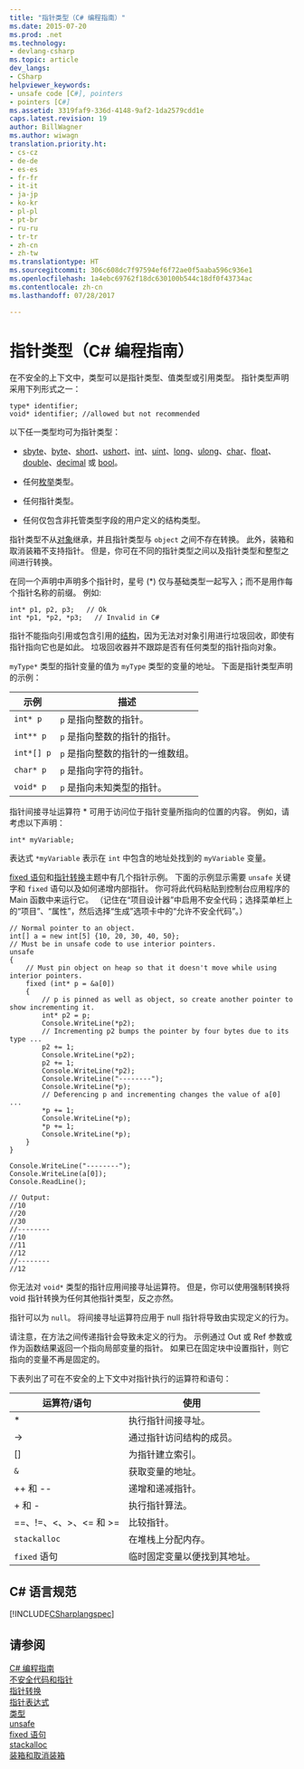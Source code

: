 ```yaml
---
title: "指针类型（C# 编程指南）"
ms.date: 2015-07-20
ms.prod: .net
ms.technology:
- devlang-csharp
ms.topic: article
dev_langs:
- CSharp
helpviewer_keywords:
- unsafe code [C#], pointers
- pointers [C#]
ms.assetid: 3319faf9-336d-4148-9af2-1da2579cdd1e
caps.latest.revision: 19
author: BillWagner
ms.author: wiwagn
translation.priority.ht:
- cs-cz
- de-de
- es-es
- fr-fr
- it-it
- ja-jp
- ko-kr
- pl-pl
- pt-br
- ru-ru
- tr-tr
- zh-cn
- zh-tw
ms.translationtype: HT
ms.sourcegitcommit: 306c608dc7f97594ef6f72ae0f5aaba596c936e1
ms.openlocfilehash: 1a4ebc69762f18dc630100b544c18df0f43734ac
ms.contentlocale: zh-cn
ms.lasthandoff: 07/28/2017

---
```

# <a name="pointer-types-c-programming-guide"></a>指针类型（C# 编程指南）
在不安全的上下文中，类型可以是指针类型、值类型或引用类型。 指针类型声明采用下列形式之一：  
  
```  
type* identifier;  
void* identifier; //allowed but not recommended  
```  
  
 以下任一类型均可为指针类型：  
  
-   [sbyte](../../../csharp/language-reference/keywords/sbyte.md)、[byte](../../../csharp/language-reference/keywords/byte.md)、[short](../../../csharp/language-reference/keywords/short.md)、[ushort](../../../csharp/language-reference/keywords/ushort.md)、[int](../../../csharp/language-reference/keywords/int.md)、[uint](../../../csharp/language-reference/keywords/uint.md)、[long](../../../csharp/language-reference/keywords/long.md)、[ulong](../../../csharp/language-reference/keywords/ulong.md)、[char](../../../csharp/language-reference/keywords/char.md)、[float](../../../csharp/language-reference/keywords/float.md)、[double](../../../csharp/language-reference/keywords/double.md)、[decimal](../../../csharp/language-reference/keywords/decimal.md) 或 [bool](../../../csharp/language-reference/keywords/bool.md)。  
  
-   任何[枚举](../../../csharp/language-reference/keywords/enum.md)类型。  
  
-   任何指针类型。  
  
-   任何仅包含非托管类型字段的用户定义的结构类型。  
  
 指针类型不从[对象](../../../csharp/language-reference/keywords/object.md)继承，并且指针类型与 `object` 之间不存在转换。 此外，装箱和取消装箱不支持指针。 但是，你可在不同的指针类型之间以及指针类型和整型之间进行转换。  
  
 在同一个声明中声明多个指针时，星号 (*) 仅与基础类型一起写入；而不是用作每个指针名称的前缀。 例如:   
  
```  
int* p1, p2, p3;   // Ok  
int *p1, *p2, *p3;   // Invalid in C#  
```  
  
 指针不能指向引用或包含引用的[结构](../../../csharp/language-reference/keywords/struct.md)，因为无法对对象引用进行垃圾回收，即使有指针指向它也是如此。 垃圾回收器并不跟踪是否有任何类型的指针指向对象。  
  
 `myType*` 类型的指针变量的值为 `myType` 类型的变量的地址。 下面是指针类型声明的示例：  
  
|示例|描述|  
|-------------|-----------------|  
|`int* p`|`p` 是指向整数的指针。|  
|`int** p`|`p` 是指向整数的指针的指针。|  
|`int*[] p`|`p` 是指向整数的指针的一维数组。|  
|`char* p`|`p` 是指向字符的指针。|  
|`void* p`|`p` 是指向未知类型的指针。|  
  
 指针间接寻址运算符 * 可用于访问位于指针变量所指向的位置的内容。 例如，请考虑以下声明：  
  
```  
int* myVariable;  
```  
  
 表达式 `*myVariable` 表示在 `int` 中包含的地址处找到的 `myVariable` 变量。  
  
 [fixed 语句](../../../csharp/language-reference/keywords/fixed-statement.md)和[指针转换](../../../csharp/programming-guide/unsafe-code-pointers/pointer-conversions.md)主题中有几个指针示例。  下面的示例显示需要 `unsafe` 关键字和 `fixed` 语句以及如何递增内部指针。  你可将此代码粘贴到控制台应用程序的 Main 函数中来运行它。 （记住在“项目设计器”中启用不安全代码；选择菜单栏上的“项目”、“属性”，然后选择“生成”选项卡中的“允许不安全代码”。）  
  
```  
// Normal pointer to an object.  
int[] a = new int[5] {10, 20, 30, 40, 50};  
// Must be in unsafe code to use interior pointers.  
unsafe  
{  
    // Must pin object on heap so that it doesn't move while using interior pointers.  
    fixed (int* p = &a[0])  
    {  
        // p is pinned as well as object, so create another pointer to show incrementing it.  
        int* p2 = p;  
        Console.WriteLine(*p2);  
        // Incrementing p2 bumps the pointer by four bytes due to its type ...  
        p2 += 1;  
        Console.WriteLine(*p2);  
        p2 += 1;  
        Console.WriteLine(*p2);  
        Console.WriteLine("--------");  
        Console.WriteLine(*p);  
        // Deferencing p and incrementing changes the value of a[0] ...  
        *p += 1;  
        Console.WriteLine(*p);  
        *p += 1;  
        Console.WriteLine(*p);  
    }  
}  
  
Console.WriteLine("--------");  
Console.WriteLine(a[0]);  
Console.ReadLine();  
  
// Output:  
//10  
//20  
//30  
//--------  
//10  
//11  
//12  
//--------  
//12  
```  
  
 你无法对 `void*` 类型的指针应用间接寻址运算符。 但是，你可以使用强制转换将 void 指针转换为任何其他指针类型，反之亦然。  
  
 指针可以为 `null`。 将间接寻址运算符应用于 null 指针将导致由实现定义的行为。  
  
 请注意，在方法之间传递指针会导致未定义的行为。 示例通过 Out 或 Ref 参数或作为函数结果返回一个指向局部变量的指针。 如果已在固定块中设置指针，则它指向的变量不再是固定的。  
  
 下表列出了可在不安全的上下文中对指针执行的运算符和语句：  
  
|运算符/语句|使用|  
|-------------------------|---------|  
|*|执行指针间接寻址。|  
|->|通过指针访问结构的成员。|  
|[]|为指针建立索引。|  
|`&`|获取变量的地址。|  
|++ 和 --|递增和递减指针。|  
|+ 和 -|执行指针算法。|  
|==、!=、\<、>、\<= 和 >=|比较指针。|  
|`stackalloc`|在堆栈上分配内存。|  
|`fixed` 语句|临时固定变量以便找到其地址。|  
  
## <a name="c-language-specification"></a>C# 语言规范  
 [!INCLUDE[CSharplangspec](~/includes/csharplangspec-md.md)]  
  
## <a name="see-also"></a>请参阅  
 [C# 编程指南](../../../csharp/programming-guide/index.md)   
 [不安全代码和指针](../../../csharp/programming-guide/unsafe-code-pointers/index.md)   
 [指针转换](../../../csharp/programming-guide/unsafe-code-pointers/pointer-conversions.md)   
 [指针表达式](../../../csharp/programming-guide/unsafe-code-pointers/pointer-expressions.md)   
 [类型](../../../csharp/language-reference/keywords/types.md)   
 [unsafe](../../../csharp/language-reference/keywords/unsafe.md)   
 [fixed 语句](../../../csharp/language-reference/keywords/fixed-statement.md)   
 [stackalloc](../../../csharp/language-reference/keywords/stackalloc.md)   
 [装箱和取消装箱](../../../csharp/programming-guide/types/boxing-and-unboxing.md)

